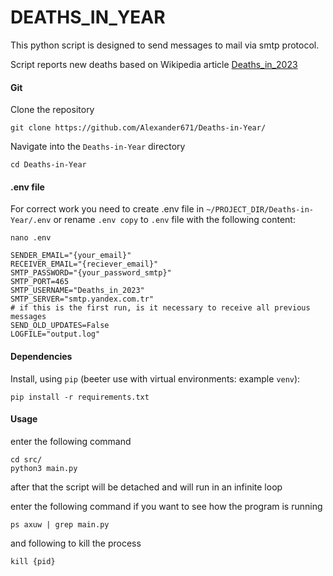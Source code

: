 # DEATHS_IN_YEAR
This python script is designed to send messages to mail via smtp protocol. <p>
Script reports new deaths based on Wikipedia article [Deaths_in_2023](https://en.wikipedia.org/wiki/Deaths_in_2023)
#### Git

Clone the repository
```
git clone https://github.com/Alexander671/Deaths-in-Year/
```

Navigate into the `Deaths-in-Year` directory
```
cd Deaths-in-Year
```

#### .env file

For correct work you need to create .env file in `~/PROJECT_DIR/Deaths-in-Year/.env` or rename `.env copy` to `.env` file
with the following content:

```
nano .env 
```

```
SENDER_EMAIL="{your_email}"
RECEIVER_EMAIL="{reciever_email}"
SMTP_PASSWORD="{your_password_smtp}"
SMTP_PORT=465
SMTP_USERNAME="Deaths_in_2023"
SMTP_SERVER="smtp.yandex.com.tr"
# if this is the first run, is it necessary to receive all previous messages
SEND_OLD_UPDATES=False
LOGFILE="output.log"
```

#### Dependencies

Install, using `pip` (beeter use with virtual environments: example `venv`):

```
pip install -r requirements.txt
```


#### Usage
enter the following command
```
cd src/
python3 main.py
```
after that the script will be detached and will run in an infinite loop <p>
enter the following command if you want to see how the program is running
```
ps axuw | grep main.py
```

and following to kill the process
```
kill {pid}
```


